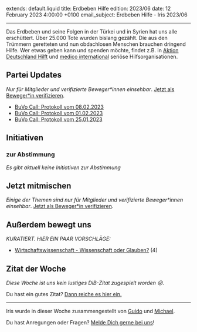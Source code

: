 
extends: default.liquid
title: Erdbeben Hilfe
edition: 2023/06
date: 12 February 2023 4:00:00 +0100
email_subject: Erdbeben Hilfe - Iris 2023/06

---
Das Erdbeben und seine Folgen in der Türkei und in Syrien hat uns alle erschüttert. Über 25.000 Tote wurden bislang gezählt. Die aus den Trümmern geretteten und nun obdachlosen Menschen brauchen dringend Hilfe. Wer etwas geben kann und spenden möchte, findet z.B. in [Aktion Deutschland Hilft](https://www.aktion-deutschland-hilft.de/) und [medico international](https://www.medico.de/kampagnen/spendenaufruf-nothilfe-erdbeben) seriöse Hilfsorganisationen.


## Partei Updates

_Nur für Mitglieder und verifizierte Beweger\*innen einsehbar_. [Jetzt als Beweger\*in verifizieren](https://dib.de/bewegerin-werden/).

 - [BuVo Call: Protokoll vom 08.02.2023](https://marktplatz.dib.de/t/buvo-call-protokoll-vom-08-02-2023/39857)
 - [BuVo Call: Protokoll vom 01.02.2023](https://marktplatz.dib.de/t/buvo-call-protokoll-vom-01-02-2023/39847)
 - [BuVo Call: Protokoll vom 25.01.2023](https://marktplatz.dib.de/t/buvo-call-protokoll-vom-25-01-2023/39837)

## Initiativen

### zur Abstimmung
_Es gibt aktuell keine Initiativen zur Abstimmung_

## Jetzt mitmischen

_Einige der Themen sind nur für Mitglieder und verifizierte Beweger\*innen einsehbar_. [Jetzt als Beweger\*in verifizieren](https://dib.de/bewegerin-werden/).


## Außerdem bewegt uns

_KURATIERT. HIER EIN PAAR VORSCHLÄGE:_
 - [Wirtschaftswissenschaft - Wissenschaft oder Glauben?](https://marktplatz.dib.de/t/wirtschaftswissenschaft-wissenschaft-oder-glauben/39855) (4)


## Zitat der Woche
_Diese Woche ist uns kein lustiges DiB-Zitat zugespielt worden ☹._

Du hast ein gutes Zitat? [Dann reiche es hier ein.](https://marktplatz.dib.de/t/fortsetzung-lustige-dib-zitate/24431)


---

Iris wurde in dieser Woche zusammengestellt von [Guido](https://marktplatz.dib.de/u/Guido/) und [Michael](https://marktplatz.dib.de/u/MichaelVoss/).

Du hast Anregungen oder Fragen? [Melde Dich gerne bei uns](https://marktplatz.dib.de/t/neu-iris-die-woechtliche-zusammenfasssung-zum-sonntagsbrunch/10990)!

